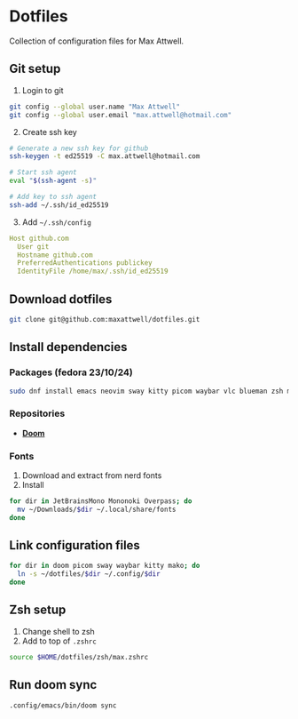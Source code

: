 # Dotfiles
Collection of configuration files for Max Attwell.

## Git setup 
1. Login to git
```sh
git config --global user.name "Max Attwell"
git config --global user.email "max.attwell@hotmail.com"
```

2. Create ssh key
``` sh
# Generate a new ssh key for github
ssh-keygen -t ed25519 -C max.attwell@hotmail.com

# Start ssh agent
eval "$(ssh-agent -s)"

# Add key to ssh agent
ssh-add ~/.ssh/id_ed25519
```

3. Add `~/.ssh/config`

```yaml
Host github.com
  User git
  Hostname github.com
  PreferredAuthentications publickey
  IdentityFile /home/max/.ssh/id_ed25519
```
## Download dotfiles

``` sh
git clone git@github.com:maxattwell/dotfiles.git
```

## Install dependencies 

### Packages (fedora 23/10/24)
``` sh
sudo dnf install emacs neovim sway kitty picom waybar vlc blueman zsh mako wofi google-chrome fzf -y
```

### Repositories
- **[Doom](https://github.com/doomemacs/doomemacs?tab=readme-ov-file#install)**

### Fonts
1. Download and extract from nerd fonts
2. Install
``` sh
for dir in JetBrainsMono Mononoki Overpass; do
  mv ~/Downloads/$dir ~/.local/share/fonts
done
```

## Link configuration files
``` sh
for dir in doom picom sway waybar kitty mako; do
  ln -s ~/dotfiles/$dir ~/.config/$dir
done
```

## Zsh setup
1. Change shell to zsh
2. Add to top of `.zshrc`

``` sh
source $HOME/dotfiles/zsh/max.zshrc
```

## Run doom sync

``` sh
.config/emacs/bin/doom sync
```

